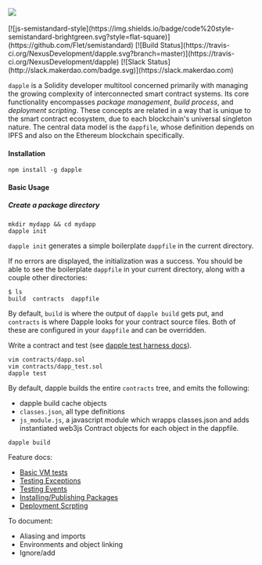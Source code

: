 <img src='https://ipfs.pics/ipfs/QmdUKEX48hXDgG2Y4XkxKJMV8qojiLYGc2mtEncBcEnSLd'/>
<br><br>
[![js-semistandard-style](https://img.shields.io/badge/code%20style-semistandard-brightgreen.svg?style=flat-square)](https://github.com/Flet/semistandard)
[![Build Status](https://travis-ci.org/NexusDevelopment/dapple.svg?branch=master)](https://travis-ci.org/NexusDevelopment/dapple)
[![Slack Status](http://slack.makerdao.com/badge.svg)](https://slack.makerdao.com)

`dapple` is a Solidity developer multitool concerned primarily with managing the growing complexity of interconnected smart contract systems. Its core functionality encompasses *package management*, *build process*, and *deployment scripting*. These concepts are related in a way that is unique to the smart contract ecosystem, due to each blockchain's universal singleton nature. The central data model is the `dappfile`, whose definition depends on IPFS and also on the Ethereum blockchain specifically.

#### Installation

`npm install -g dapple`

#### Basic Usage

##### Create a package directory
```
mkdir mydapp && cd mydapp
dapple init
```

`dapple init` generates a simple boilerplate `dappfile` in the current
directory.

If no errors are displayed, the initialization was a success. You should be able
to see the boilerplate `dappfile` in your current directory, along with a couple
other directories:

```
$ ls
build  contracts  dappfile
```

By default, `build` is where the output of `dapple build` gets put, and
`contracts` is where Dapple looks for your contract source files. Both of these
are configured in your `dappfile` and can be overridden.



Write a contract and test (see [dapple test harness docs](https://github.com/nexusdev/dapple/blob/master/doc/test.md)).

```
vim contracts/dapp.sol
vim contracts/dapp_test.sol
dapple test
```

By default, dapple builds the entire `contracts` tree, and emits the following:
* dapple build cache objects
* `classes.json`, all type definitions
* `js_module.js`, a javascript module which wrapps classes.json and adds instantiated web3js Contract objects for each object in the dappfile.

```
dapple build
```

Feature docs:

* [Basic VM tests](https://github.com/nexusdev/dapple/blob/master/doc/test.md)
* [Testing Exceptions](https://github.com/nexusdev/dapple/blob/master/doc/test_errors.md)
* [Testing Events](https://github.com/nexusdev/dapple/blob/master/doc/test_events.md)
* [Installing/Publishing Packages](https://github.com/nexusdev/dapple/blob/master/doc/install_publish.md)
* [Deployment Scrpting](https://github.com/nexusdev/dapple/blob/master/doc/deployscript.md)


To document:
* Aliasing and imports
* Environments and object linking
* Ignore/add
